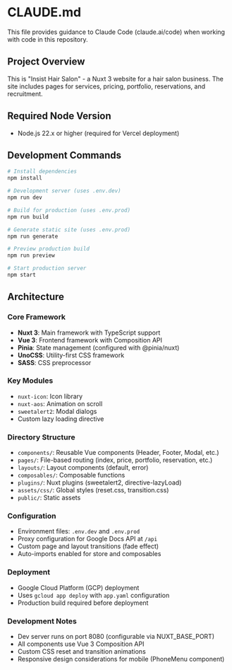# CLAUDE.md

This file provides guidance to Claude Code (claude.ai/code) when working with code in this repository.

## Project Overview
This is "Insist Hair Salon" - a Nuxt 3 website for a hair salon business. The site includes pages for services, pricing, portfolio, reservations, and recruitment.

## Required Node Version
- Node.js 22.x or higher (required for Vercel deployment)

## Development Commands
```bash
# Install dependencies
npm install

# Development server (uses .env.dev)
npm run dev

# Build for production (uses .env.prod)  
npm run build

# Generate static site (uses .env.prod)
npm run generate

# Preview production build
npm run preview

# Start production server
npm start
```

## Architecture

### Core Framework
- **Nuxt 3**: Main framework with TypeScript support
- **Vue 3**: Frontend framework with Composition API
- **Pinia**: State management (configured with @pinia/nuxt)
- **UnoCSS**: Utility-first CSS framework
- **SASS**: CSS preprocessor

### Key Modules
- `nuxt-icon`: Icon library
- `nuxt-aos`: Animation on scroll
- `sweetalert2`: Modal dialogs
- Custom lazy loading directive

### Directory Structure
- `components/`: Reusable Vue components (Header, Footer, Modal, etc.)
- `pages/`: File-based routing (index, price, portfolio, reservation, etc.)
- `layouts/`: Layout components (default, error)
- `composables/`: Composable functions
- `plugins/`: Nuxt plugins (sweetalert2, directive-lazyLoad)
- `assets/css/`: Global styles (reset.css, transition.css)
- `public/`: Static assets

### Configuration
- Environment files: `.env.dev` and `.env.prod`
- Proxy configuration for Google Docs API at `/api`
- Custom page and layout transitions (fade effect)
- Auto-imports enabled for store and composables

### Deployment
- Google Cloud Platform (GCP) deployment
- Uses `gcloud app deploy` with `app.yaml` configuration
- Production build required before deployment

### Development Notes
- Dev server runs on port 8080 (configurable via NUXT_BASE_PORT)
- All components use Vue 3 Composition API
- Custom CSS reset and transition animations
- Responsive design considerations for mobile (PhoneMenu component)
